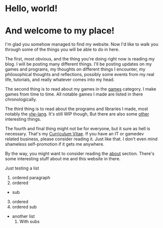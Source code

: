 # Hello, world!

And welcome to my place!
=======================

I'm glad you somehow managed to find my website. Now I'd like to walk you
through some of the things you will be able to do in here.

The first, most obvious, and the thing you're doing right now is reading
my blog. I will be posting many different things. I'll be posting updates
on my games and programs, my thoughts on different things I encounter,
my philosophical thoughts and reflections, possibly some events from my
real life, tutorials, and really whatever comes into my head.

The second thing is to read about my games in the [games](/en/games)
category. I make games from time to time. All notable games I made are
listed in there chronologically.

The third thing is to read about the programs and libraries I made, most
notably the [ylw-lang](/en/ylw). It's still WIP though, But there
are also some [other](/en/other) interesting things.

The fourth and final thing might not be for everyone, but it sure as hell
is necessary. That's my [Curriculum Vitae](/en/cv). If you have
an IT or gamedev related business, please consider reading it. Just like
that. I don't even mind shameless self-promotion if it gets me anywhere.

By the way, you might want to consider reading the
[about](/en/about) section. There's some interesting stuff
about me and this website in there.

Just testing a list
1. ordered
   paragraph
2. ordered
  - sub
3. ordered
  1. ordered sub

- another list
  1. With subs
